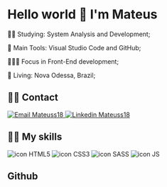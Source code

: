   ### <h1> Hello world 👋 I'm Mateus </h1>
   <link rel="stylesheet" href="https://cdn.jsdelivr.net/gh/devicons/devicon@v2.12.0/devicon.min.css">
    
   👨‍🎓 Studying: System Analysis and Development;
    
   🎒 Main Tools: Visual Studio Code and GitHub;
    
   👩🏻‍💻 Focus in Front-End development;
    
   📍  Living: Nova Odessa, Brazil;
    
   <h2>📱📩 Contact</h2>
   <p>
        <a href="mailto:mateus20.lopes02@gmail.com" target="_blank">
            <img src="https://img.shields.io/badge/Gmail-D14836?style=for-the-badge&logo=gmail&logoColor=white" alt="Email Mateuss18">
        </a>
	<a href="https://www.linkedin.com/in/mateus--lopes/" target="_blank">
	    <img src="https://img.shields.io/badge/LinkedIn-0077B5?style=for-the-badge&logo=linkedin&logoColor=white" alt="Linkedin Mateuss18">
	</a>	
   </p>
   <h2>🐱‍👤 My skills</h2>
   <p>
        <img target="_blank" src="https://img.shields.io/badge/HTML5-E34F26?style=for-the-badge&logo=html5&logoColor=white" alt="icon HTML5">
        <img src="https://img.shields.io/badge/CSS3-1572B6?style=for-the-badge&logo=css3&logoColor=white" alt="icon CSS3">
	<img src="https://img.shields.io/badge/Sass-CC6699?style=for-the-badge&logo=sass&logoColor=white" alt="icon SASS">
        <img aling="center" src="https://img.shields.io/badge/JavaScript-F7DF1E?style=for-the-badge&logo=javascript&logoColor=black" alt="icon JS">
        <img src="https://img.shields.io/badge/Git-F05032?style=for-the-badge&logo=git&logoColor=white" alt="">
        <img src="https://img.shields.io/badge/Windows-0078D6?style=for-the-badge&logo=windows&logoColor=white" alt="">
    </p>
    
   <h2>Github</h2>
   <p align="center">
        <img align="center" src="https://github-readme-stats.vercel.app/api?username=Mateuss18&show_icons=true&cache_seconds=86400&theme=chartreuse-dark" alt=""/>
        <img align="center" src="https://github-readme-stats.vercel.app/api/top-langs/?username=Mateuss18&langs_count=10&layout=compact&?exclude_repo=Pokedex,Memstuff,Calculator-in-Flutter&theme=chartreuse-dark" alt="">
    </p>
